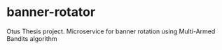 # banner-rotator
Otus Thesis project. Microservice for banner rotation using Multi-Armed Bandits algorithm
